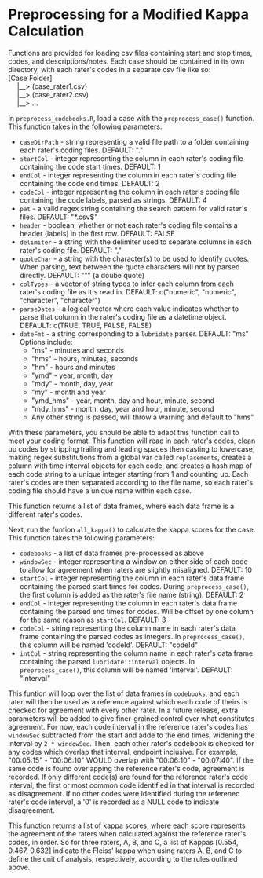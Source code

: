 # Preprocessing for a Modified Kappa Calculation
Functions are provided for loading csv files containing start and stop times, codes, and descriptions/notes.
Each case should be contained in its own directory, with each rater's codes in a separate csv file like so:
<br>
\[Case Folder\] <br>
&emsp;  |\_\_>  \(case_rater1.csv\) <br>
&emsp;  |\_\_>  \(case_rater2.csv\) <br>
&emsp;  |\_\_> ... <br>

In ```preprocess_codebooks.R```, load a case with the ```preprocess_case()``` function. This function takes in the following parameters:

* ```caseDirPath```   - string representing a valid file path to a folder containing each rater's coding files. DEFAULT: "."
* ```startCol```      - integer representing the column in each rater's coding file containing the code start times. DEFAULT: 1
* ```endCol```        - integer representing the column in each rater's coding file containing the code end times. DEFAULT: 2
* ```codeCol```       - integer representing the column in each rater's coding file containing the code labels, parsed as strings. DEFAULT: 4
* ```pat```           - a valid regex string containing the search pattern for valid rater's files. DEFAULT: "*.csv$"
* ```header```        - boolean, whether or not each rater's coding file contains a header (labels) in the first row. DEFAULT: FALSE
* ```delimiter```     - a string with the delimiter used to separate columns in each rater's coding file. DEFAULT: ","
* ```quoteChar```     - a string with the character(s) to be used to identify quotes. When parsing, text between the quote characters will not by parsed directly. DEFAULT: "\"" (a doube quote)
* ```colTypes```      - a vector of string types to infer each column from each rater's coding file as it's read in. DEFAULT: c("numeric", "numeric", "character", "character")
* ```parseDates```    - a logical vector where each value indicates whether to parse that column in the rater's coding file as a datetime object. DEFAULT: c(TRUE, TRUE, FALSE, FALSE)
* ```dateFmt```       - a string corresponding to a ```lubridate``` parser. DEFAULT: "ms" Options include:
  * "ms"      - minutes and seconds
  * "hms"     - hours, minutes, seconds
  * "hm"      - hours and minutes
  * "ymd"     - year, month, day
  * "mdy"     - month, day, year
  * "my"      - month and year
  * "ymd_hms" - year, month, day and hour, minute, second
  * "mdy_hms" - month, day, year and hour, minute, second
  * Any other string is passed, will throw a warning and default to "hms"

With these parameters, you should be able to adapt this function call to meet your coding format.
This function will read in each rater's codes, clean up codes by stripping trailing and leading spaces then casting to lowercase, making regex substitutions from a global var called ```replacements```, 
creates a column with time interval objects for each code, and creates a hash map of each code string to a unique integer starting from 1 and counting up. 
Each rater's codes are then separated according to the file name, so each rater's coding file should have a unique name within each case.

This function returns a list of data frames, where each data frame is a different rater's codes.

Next, run the funtion ```all_kappa()``` to calculate the kappa scores for the case. This function takes the following parameters:

* ```codebooks```    - a list of data frames pre-processed as above
* ```windowSec```    - integer representing a window on either side of each code to allow for agreement when raters are slightly misaligned. DEFAULT: 10
* ```startCol```     - integer representing the column in each rater's data frame containing the parsed start times for codes. During ```preprocess_case()```, the first column is added as the rater's file name (string). DEFAULT: 2
* ```endCol```       - integer representing the column in each rater's data frame containing the parsed end times for codes. Will be offset by one column for the same reason as ```startCol```. DEFAULT: 3
* ```codeCol```      - string representing the column name in each rater's data frame containing the parsed codes as integers. In ```preprocess_case()```, this column will be named 'codeId'. DEFAULT: "codeId"
* ```intCol```       - string representing the column name in each rater's data frame containing the parsed ```lubridate::interval``` objects. In ```preprocess_case()```, this column will be named 'interval'. DEFAULT: "interval"

This funtion will loop over the list of data frames in ```codebooks```, and each rater will then be used as a reference against which each code of theirs is checked for agreement with every other rater.
In a future release, extra parameters will be added to give finer-grained control over what constitutes agreement. For now, each code interval in the reference rater's codes has ```windowSec``` subtracted from the start and adde to the end times, widening the interval by ```2 * windowSec```. 
Then, each other rater's codebook is checked for any codes which overlap that interval, endpoint inclusive. For example, "00\:05\:15" - "00\:06\:10" WOULD overlap with "00\:06\:10" - "00\:07\:40". 
If the same code is found overlapping the reference rater's code, agreement is recorded. If only different code(s) are found for the reference rater's code interval, the first or most common code identified in that interval is recorded as disagreement. If no other codes were identified during the referenec rater's code interval, a '0' is recorded as a NULL code to indicate disagreement.

This function returns a list of kappa scores, where each score represents the agreement of the raters when calculated against the reference rater's codes, in order. So for three raters, A, B, and C, a list of Kappas \[0.554, 0.467, 0.632\] indicate the Fleiss' kappa when using raters A, B, and C to define the unit of analysis, respectively, according to the rules outlined above.




